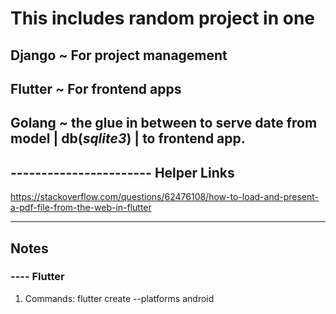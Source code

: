 # This includes random project in one

## Django ~ For project management

## Flutter ~ For frontend apps 

## Golang ~ the glue in between to serve date from model | db(*sqlite3*) | to frontend app.


## ----------------------- Helper Links
https://stackoverflow.com/questions/62476108/how-to-load-and-present-a-pdf-file-from-the-web-in-flutter 






---- 

## Notes

### ---- Flutter
1. Commands: 
	flutter create --platforms android
